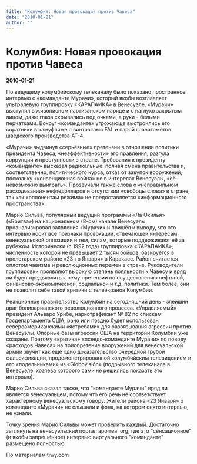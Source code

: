 ```yaml
---
title: "Колумбия: Новая провокация против Чавеса"
date: "2010-01-21"
author: ""
---
```


# Колумбия: Новая провокация против Чавеса

**2010-01-21** 

По ведущему колумбийскому телеканалу было показано пространное интервью с «команданте Мурачи», который якобы возглавляет ультралевую группировку «КАРАПАИКА» в Венесуэле. «Мурачи» выступил в живописном партизанском наряде и с наглухо закрытым лицом, даже глаза скрывались под очками, а руки - белыми перчатками. Вокруг «команданте» угрожающе выстроились его соратники в камуфляже с винтовками FAL и парой гранатомётов шведского производства AT-4.

 «Мурачи» выдвинул «серьёзные» претензии в отношении политики президента Чавеса, «неэффективности» его правления, разгула коррупции и преступности в стране. Требования к президенту «команданте» высказал радикальные: полная смена правительства и, соответственно, политического курса, отказ от закупок вооружений, поскольку «конвенционная война» не в интересах Венесуэлы, «её невозможно выиграть». Прозвучали также слова о «неправильном расходовании» нефтедолларов и отсутствии «свободы слова» в стране, так как «оппонентам режима» не предоставляется «информационного пространства».

Марио Сильва, популярный ведущий программы «Ла Охилья» («Бритва») на национальном (8-ом) канале Венесуэлы, проанализировал заявления «Мурачи» и пришёл к выводу, что это интервью носит все признаки провокации, отвечающей интересам венесуэльской оппозиции и тем, силам, которые поддерживают её за рубежом. Исторически (с 1992 года) группировка «КАРАПАИКА», численность которой не превышает 2 тысяч бойцов, базируется в пролетарском районе «23-го Января» в Каракасе. Район считается оплотом чавизма и революционных перемен в стране. Руководители группировки проявляют высокую степень лояльности к Чавесу и вряд ли будут предъявлять к нему претензии по осуществлению нефтяной, финансово-экономической, социальной и т.д. политики. Тем более, они не позволят себе такой критики с телеэкранов Колумбии.

Реакционное правительство Колумбии на сегодняшний день - злейший враг боливарианского революционного процесса. «Управляемый» президент Альваро Урибе, наркотрафикант № 82 по спискам Госдепартамента США, рано или поздно будет использован североамериканскими «ястребами» для развязывания агрессии против Венесуэлы. Опорные базы агрессии США на территории Колумбии уже созданы. Поэтому «критика» «псевдо-команданте Мурачи» по поводу «расходов Чавеса» на приобретение вооружений для венесуэльской армии звучит как ещё одно доказательство очередной грубой фальсификации, продемонстрированной колумбийским телевидением и его «подельниками» из «Globovisión» (подрывного телеканала в Венесуэле, хозяева которого сами не решились показать это интервью).

Марио Сильва сказал также, что "команданте Мурачи" вряд ли является венесуэльцем, потому что его речь не соответствует характерному венесуэльскому говору. Жители района «23 Января» о команданте «Мурачи» не слышали и фона, на котором снято интервью, не узнали.

Точку зрения Марио Сильвы может проверить каждый. Достаточно заглянуть на венесуэльский портал aporrea. org, где это "сенсационное" (и якобы запрещённое) интервью виртуального "команданте" размещено полностью.

По материалам tiwy.com